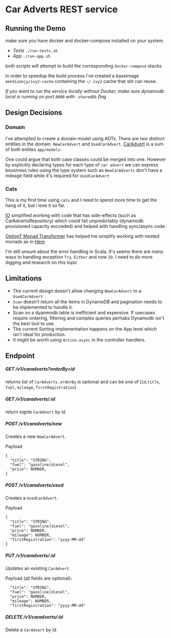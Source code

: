 # Car Adverts REST service
## Running the Demo
make sure you have docker and docker-compose installed on your system.

 - *Tests* `./run-tests.sh`
 - *App* `./run-app.sh`
 
both scripts will attempt to build the corresponding `docker-compose` stacks.

In order to speedup the build process i've created a baseimage `mehdizonjy/ivy2-cache` containing the `~/.ivy2` cache that sbt can reuse.


*If you want to run the service locally without Docker, make sure dynamodb local is running on port `8000` with `-sharedDb` flag*

## Design Decisions
### Domain
I've attempted to create a domain model using ADTs.
There are two distinct entities in the domain. `NewCarAdvert` and `UsedCarAdvert`. [CarAdvert](https://github.com/MehdiZonjy/car-adverts/blob/master/app/models/CarAdvert.scala#L35) is a sum of both entites `app/models`.

One could argue that both case classes could be merged into one. However by explicitly declaring types
for each type of `car advert` we can express bossiness rules using the type system such as `NewCarAdverts` don't have a mileage field while it's required for `UsedCarAdvert`

### Cats
This is my first time using `cats` and I need to spend more time to get the hang of it, but i love it so far.

[IO](https://typelevel.org/cats-effect/datatypes/io.html) simplified working with code that has side-effects (such as CarAdvertsRepository) which could fail unpredictably (dynamodb provisioned capacity excceded) and helped with handling sync/async code.

[OptionT Monad Transformer](https://typelevel.org/cats/datatypes/optiont.html) has helped me simplify working with nested monads as in [Here](https://github.com/MehdiZonjy/car-adverts/blob/f0769bd7549e9f289a2a9a6d2e5f08b2f6277bb1/app/services/CarAdvertsService.scala#L129)


I'm still unsure about the error handling in Scala. It's seems there are many ways to handling exception `Try`, `Either` and now `IO`. I need to do more digging and research on this topic


## Limitations
- The current design doesn't allow changing `NewCarAdvert` to a `UsedCarAdvert`
- `Scan` doesn't return all the items in DynamoDB and pagination needs to be implemented to handle it.
- Scan on a dyanmodb table is inefficient and expensive. If usecases require ordering, filtering and complex queries perhabs Dynamodb isn't the best tool to use.
- The current Sorting implementation happens on the App level which isn't ideal for production. 
- It might be worth using `Action.async` in the controller handlers.
## Endpoint
##### GET /v1/caradverts?orderBy=id
returns list of `CarAdverts`.
`orderBy` is optional and can be one of (`id`,`title`, `fuel`, `mileage`, `firstRegistration`)
##### GET /v1/caradverts/:id
return signle `CarAdvert` by id
##### POST /v1/caradverts/new
Creates a new `NewCarAdvert`. 

Payload
```
{
  "title": "STRING",
  "fuel": "gasoline|diesel",
  "price": NUMBER,
}
```
##### POST /v1/caradverts/used
Creates a  `UsedCarAdvert`. 

Payload
```
{
  "title": "STRING",
  "fuel": "gasoline|diesel",
  "price": NUMBER,
  "mileage": NUMBER,
  "firstRegistration": "yyyy-MM-dd"
}
```
##### PUT /v1/caradverts/:id
Updates an existing `CarAdvert`. 

Payload (all fields are optional):
```
  "title": "STRING",
  "fuel": "gasoline|diesel",
  "price": NUMBER,
  "mileage": NUMBER,
  "firstRegistration": "yyyy-MM-dd"
```

##### DELETE /v1/caradverts/:id
Delete a `CarAdvert` by Id

